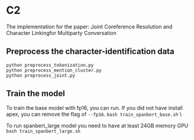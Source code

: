 # C2
The implementation for the paper: Joint Coreference Resolution and Character Linkingfor Multiparty Conversation


## Preprocess the character-identification data
`python preprocess_tokenization.py` \
`python preprocess_mention_cluster.py` \
`python preprocess_joint.py`


## Train the model
To train the base model with fp16, you can run.
If you did not have install apex, you can remove the flag of `--fp16`.
`bash train_spanbert_base.sh` \

To run spanbert_large model you need to have at least 24GB memory GPU\
`bash train_spanbert_large.sh` 



